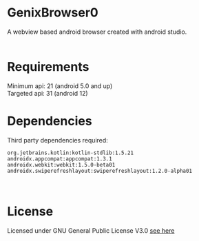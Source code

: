 # GenixBrowser0
A webview based android browser created with android studio.
<br><br>
# Requirements
Minimum api: 21 (android 5.0 and up)
<br>Targeted api: 31 (android 12)

# Dependencies
Third party dependencies required:
```
org.jetbrains.kotlin:kotlin-stdlib:1.5.21
androidx.appcompat:appcompat:1.3.1
androidx.webkit:webkit:1.5.0-beta01
androidx.swiperefreshlayout:swiperefreshlayout:1.2.0-alpha01
```
<br>

# License
Licensed under GNU General Public License V3.0
<a href="https://github.com/randomboi404/GenixBrowser0/blob/main/LICENSE">see here</a>
